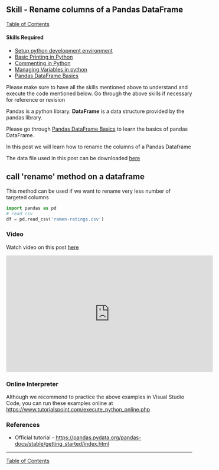 ## Skill - Rename columns of a Pandas DataFrame
[Table of Contents](https://nagasudhir.blogspot.com/2020/04/taming-python-table-of-contents.html)

#### Skills Required
* [Setup python development environment](https://nagasudhir.blogspot.com/2020/04/setup-python-development-environment_14.html)
* [Basic Printing in Python](https://nagasudhir.blogspot.com/2020/04/basic-printing-in-python.html)
* [Commenting in Python](https://nagasudhir.blogspot.com/2020/04/comments-in-python.html)
* [Managing Variables in python](https://nagasudhir.blogspot.com/2020/04/managing-variables-in-python.html)
* [Pandas DataFrame Basics](https://nagasudhir.blogspot.com/2020/05/pandas-dataframe-basics.html)

Please make sure to have all the skills mentioned above to understand and execute the code mentioned below. Go through the above skills if necessary for reference or revision

Pandas is a python library.
**DataFrame** is a data structure provided by the pandas library.

Please go through [Pandas DataFrame Basics](https://nagasudhir.blogspot.com/2020/05/pandas-dataframe-basics.html) to learn the basics of pandas DataFrame.

In this post we will learn how to rename the columns of a Pandas Dataframe

The data file used in this post can be downloaded [here](https://github.com/nagasudhirpulla/taming_python/raw/master/blog/skills/assets/data/ramen-ratings.csv)

## call 'rename' method on a dataframe
This method can be used if we want to rename very less number of targeted columns
```python
import pandas as pd
# read csv
df = pd.read_csv('ramen-ratings.csv')


```

### Video
Watch video on this post [here](https://youtu.be/XtcYVbJ-e7k)

<iframe width="560" height="315" src="https://www.youtube.com/embed/XtcYVbJ-e7k" frameborder="0" allow="accelerometer; autoplay; clipboard-write; encrypted-media; gyroscope; picture-in-picture" allowfullscreen></iframe>

### Online Interpreter
Although we recommend to practice the above examples in Visual Studio Code, you can run these examples online at https://www.tutorialspoint.com/execute_python_online.php

### References
* Official tutorial - https://pandas.pydata.org/pandas-docs/stable/getting_started/index.html
<hr/>

[Table of Contents](https://nagasudhir.blogspot.com/2020/04/taming-python-table-of-contents.html)



<!--stackedit_data:
eyJoaXN0b3J5IjpbMTMyNjExMjg4NiwtMTY1MDA5ODI1NiwtMT
g0NTE2MjUzNF19
-->